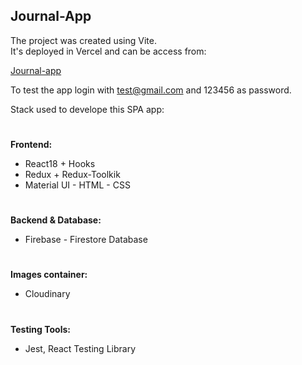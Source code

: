 ## Journal-App 

The project was created using Vite.  
It's deployed in Vercel and can be access from:  

[Journal-app](journal-app-phi.vercel.app)  

To test the app login with test@gmail.com and 123456 as password.

Stack used to develope this SPA app:  

 
#
**Frontend:**  
* React18 + Hooks  
* Redux + Redux-Toolkik  
* Material UI - HTML - CSS
#
**Backend & Database:**  
* Firebase - Firestore Database
#
**Images container:**  
* Cloudinary
#
**Testing Tools:**  
* Jest, React Testing Library
#